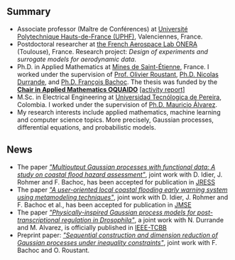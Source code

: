 ## Summary
- Associate professor (Maître de Conférences) at [Université Polytechnique Hauts-de-France (UPHF)](https://www.uphf.fr/), Valenciennes, France. 
- Postdoctoral researcher at [the French Aerospace Lab ONERA](https://www.onera.fr/fr/centres/toulouse) (Toulouse), France. Research project: *Design of experiments and surrogate models for aerodynamic data*.
- Ph.D. in Applied Mathematics at [Mines de Saint-Étienne](https://www.mines-stetienne.fr/), France. I worked under the supervision of [Prof. Olivier Roustant](https://olivier-roustant.fr/), [Ph.D. Nicolas Durrande](https://sites.google.com/site/nicolasdurrandehomepage/), and [Ph.D. François Bachoc](https://www.math.univ-toulouse.fr/~fbachoc/). The thesis was funded by the [**Chair in Applied Mathematics OQUAIDO**](https://oquaido.emse.fr/) [[activity report]](https://hal.archives-ouvertes.fr/hal-03217277)
- M.Sc. in Electrical Engineering at [Universidad Tecnólogica de Pereira](https://www.utp.edu.co/), Colombia. I worked under the supervision of [Ph.D. Mauricio Álvarez](https://www.sheffield.ac.uk/dcs/people/academic/mauricio-alvarez).
- My research interests include applied mathematics, machine learning and computer science topics. More precisely, Gaussian processes, differential equations, and probabilistic models.

## News
- The paper [*"Multioutput Gaussian processes with functional data: A study on coastal flood hazard assessment"*](https://arxiv.org/abs/2007.14052), joint work with D. Idier, J. Rohmer and F. Bachoc, has been accepted for publication in [JRESS](https://www.journals.elsevier.com/reliability-engineering-and-system-safety)
- The paper [*"A user-oriented local coastal flooding early warning system using metamodeling techniques"*](https://doi.org/10.3390/jmse9111191), joint work with D. Idier, J. Rohmer and F. Bachoc et al., has been accepted for publication in [JMSE](https://www.mdpi.com/journal/jmse)
- The paper [*"Physically-inspired Gaussian process models for post-transcriptional regulation in Drosophila"*](https://doi.org/10.1109/TCBB.2019.2918774), a joint work with N. Durrande and M. Alvarez, is officially published in [IEEE-TCBB](https://ieeexplore.ieee.org/xpl/RecentIssue.jsp?punumber=8857)
- Preprint paper: [*"Sequential construction and dimension reduction of Gaussian processes under inequality constraints"*](https://arxiv.org/abs/2009.04188), joint work with F. Bachoc and O. Roustant.
